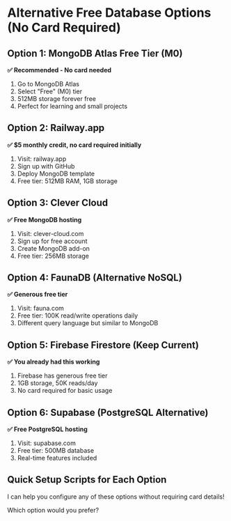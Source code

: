# Alternative Free Database Options (No Card Required)

## Option 1: MongoDB Atlas Free Tier (M0)
**✅ Recommended - No card needed**

1. Go to MongoDB Atlas
2. Select "Free" (M0) tier
3. 512MB storage forever free
4. Perfect for learning and small projects

## Option 2: Railway.app
**✅ $5 monthly credit, no card required initially**

1. Visit: railway.app
2. Sign up with GitHub
3. Deploy MongoDB template
4. Free tier: 512MB RAM, 1GB storage

## Option 3: Clever Cloud
**✅ Free MongoDB hosting**

1. Visit: clever-cloud.com
2. Sign up for free account
3. Create MongoDB add-on
4. Free tier: 256MB storage

## Option 4: FaunaDB (Alternative NoSQL)
**✅ Generous free tier**

1. Visit: fauna.com
2. Free tier: 100K read/write operations daily
3. Different query language but similar to MongoDB

## Option 5: Firebase Firestore (Keep Current)
**✅ You already had this working**

1. Firebase has generous free tier
2. 1GB storage, 50K reads/day
3. No card required for basic usage

## Option 6: Supabase (PostgreSQL Alternative)
**✅ Free PostgreSQL hosting**

1. Visit: supabase.com
2. Free tier: 500MB database
3. Real-time features included

## Quick Setup Scripts for Each Option
I can help you configure any of these options without requiring card details!

Which option would you prefer?